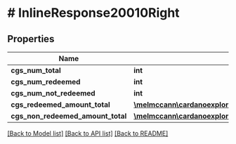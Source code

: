 # # InlineResponse20010Right

## Properties

Name | Type | Description | Notes
------------ | ------------- | ------------- | -------------
**cgs_num_total** | **int** |  | 
**cgs_num_redeemed** | **int** |  | 
**cgs_num_not_redeemed** | **int** |  | 
**cgs_redeemed_amount_total** | [**\melmccann\cardanoexplorer\Model\InlineResponse200RightCoin**](InlineResponse200RightCoin.md) |  | 
**cgs_non_redeemed_amount_total** | [**\melmccann\cardanoexplorer\Model\InlineResponse200RightCoin**](InlineResponse200RightCoin.md) |  | 

[[Back to Model list]](../../README.md#documentation-for-models) [[Back to API list]](../../README.md#documentation-for-api-endpoints) [[Back to README]](../../README.md)



